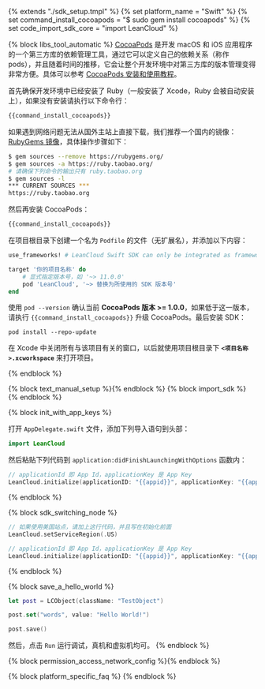 {% extends "./sdk_setup.tmpl" %}
{% set platform_name = "Swift" %}
{% set command_install_cocoapods = "$ sudo gem install cocoapods" %}
{% set code_import_sdk_core = "import LeanCloud" %}

{% block libs_tool_automatic %}
[CocoaPods](http://www.cocoapods.org/) 是开发 macOS 和 iOS 应用程序的一个第三方库的依赖管理工具，通过它可以定义自己的依赖关系（称作 pods），并且随着时间的推移，它会让整个开发环境中对第三方库的版本管理变得非常方便。具体可以参考 [CocoaPods 安装和使用教程](http://code4app.com/article/cocoapods-install-usage)。

首先确保开发环境中已经安装了 Ruby（一般安装了 Xcode，Ruby 会被自动安装上），如果没有安装请执行以下命令行：

```sh
{{command_install_cocoapods}}
```

如果遇到网络问题无法从国外主站上直接下载，我们推荐一个国内的镜像：[RubyGems 镜像](http://ruby.taobao.org/)，具体操作步骤如下：

```sh
$ gem sources --remove https://rubygems.org/
$ gem sources -a https://ruby.taobao.org/
# 请确保下列命令的输出只有 ruby.taobao.org
$ gem sources -l
*** CURRENT SOURCES ***
https://ruby.taobao.org
```

然后再安装 CocoaPods：

```sh
{{command_install_cocoapods}}
```

在项目根目录下创建一个名为 `Podfile` 的文件（无扩展名），并添加以下内容：

```ruby
use_frameworks! # LeanCloud Swift SDK can only be integrated as framework.

target '你的项目名称' do
    # 显式指定版本号，如 '~> 11.0.0'
	pod 'LeanCloud', '~> 替换为所使用的 SDK 版本号'
end
```

使用 `pod --version` 确认当前 **CocoaPods 版本 >= 1.0.0**，如果低于这一版本，请执行 `{{command_install_cocoapods}}` 升级 CocoaPods。最后安装 SDK：

```
pod install --repo-update
```

在 Xcode 中关闭所有与该项目有关的窗口，以后就使用项目根目录下 **`<项目名称>.xcworkspace`** 来打开项目。

{% endblock %}

{% block text_manual_setup %}{% endblock %}
{% block import_sdk %}
{% endblock %}

{% block init_with_app_keys %}

打开 `AppDelegate.swift` 文件，添加下列导入语句到头部：

```swift
import LeanCloud
```

然后粘贴下列代码到 `application:didFinishLaunchingWithOptions` 函数内：

```swift
// applicationId 即 App Id，applicationKey 是 App Key
LeanCloud.initialize(applicationID: "{{appid}}", applicationKey: "{{appkey}}")
```
{% endblock %}

{% block sdk_switching_node %}

```swift
// 如果使用美国站点，请加上这行代码，并且写在初始化前面
LeanCloud.setServiceRegion(.US)

// applicationId 即 App Id，applicationKey 是 App Key
LeanCloud.initialize(applicationID: "{{appid}}", applicationKey: "{{appkey}}")
```
{% endblock %}

{% block save_a_hello_world %}

```swift
let post = LCObject(className: "TestObject")

post.set("words", value: "Hello World!")

post.save()
```

然后，点击 `Run` 运行调试，真机和虚拟机均可。
{% endblock %}

{% block permission_access_network_config %}{% endblock %}

{% block platform_specific_faq %}
{% endblock %}
